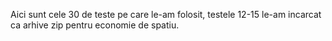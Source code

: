 Aici sunt cele 30 de teste pe care le-am folosit, testele 12-15 le-am incarcat ca arhive zip pentru economie de spatiu.

